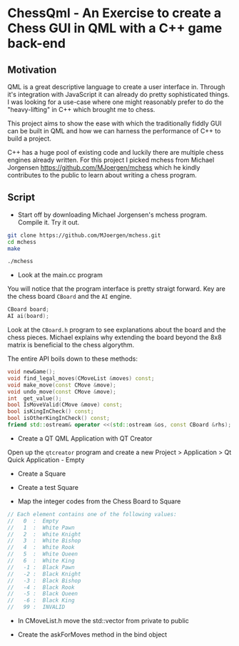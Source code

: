 # ChessQml - An Exercise to create a Chess GUI in QML with a C++ game back-end

## Motivation

QML is a great descriptive language to create a user interface in. Through it's integration with
JavaScript it can already do pretty sophisticated things. I was looking for a use-case where one
might reasonably prefer to do the "heavy-lifting" in C++ which brought me to chess.

This project aims to show the ease with which the traditionally fiddly GUI can be built in QML
and how we can harness the performance of C++ to build a project.

C++ has a huge pool of existing code and luckily there are multiple chess engines already written.
For this project I picked mchess from Michael Jorgensen https://github.com/MJoergen/mchess which
he kindly contributes to the public to learn about writing a chess program.


## Script

* Start off by downloading Michael Jorgensen's mchess program. Compile it. Try it out.

```bash
git clone https://github.com/MJoergen/mchess.git
cd mchess
make

./mchess
```

* Look at the main.cc program

You will notice that the program interface is pretty straigt forward. Key are the chess board
`CBoard` and the `AI` engine.

```cpp
CBoard board;
AI ai(board);
```

Look at the `CBoard.h` program to see explanations about the board and the chess pieces. Michael explains
why extending the board beyond the 8x8 matrix is beneficial to the chess algorythm.

The entire API boils down to these methods:

```cpp
void newGame();
void find_legal_moves(CMoveList &moves) const;
void make_move(const CMove &move);
void undo_move(const CMove &move);
int  get_value();
bool IsMoveValid(CMove &move) const;
bool isKingInCheck() const;
bool isOtherKingInCheck() const;
friend std::ostream& operator <<(std::ostream &os, const CBoard &rhs);
```

* Create a QT QML Application with QT Creator

Open up the `qtcreator` program and create a new Project > Application > Qt Quick Application - Empty

* Create a Square

* Create a test Square

* Map the integer codes from the Chess Board to Square

```cpp
// Each element contains one of the following values:
//   0  :  Empty
//   1  :  White Pawn
//   2  :  White Knight
//   3  :  White Bishop
//   4  :  White Rook
//   5  :  White Queen
//   6  :  White King
//   -1 :  Black Pawn
//   -2 :  Black Knight
//   -3 :  Black Bishop
//   -4 :  Black Rook
//   -5 :  Black Queen
//   -6 :  Black King
//   99 :  INVALID
```

* In CMoveList.h move the std::vector from private to public

* Create the askForMoves method in the bind object


